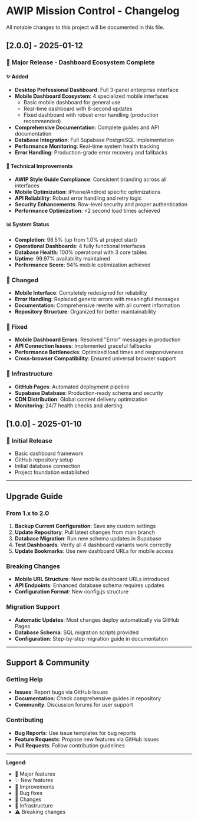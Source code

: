 # AWIP Mission Control - Changelog

All notable changes to this project will be documented in this file.

## [2.0.0] - 2025-01-12

### 🎉 Major Release - Dashboard Ecosystem Complete

#### ✨ Added
- **Desktop Professional Dashboard**: Full 3-panel enterprise interface
- **Mobile Dashboard Ecosystem**: 4 specialized mobile interfaces
  - Basic mobile dashboard for general use
  - Real-time dashboard with 8-second updates
  - Fixed dashboard with robust error handling (production recommended)
- **Comprehensive Documentation**: Complete guides and API documentation
- **Database Integration**: Full Supabase PostgreSQL implementation
- **Performance Monitoring**: Real-time system health tracking
- **Error Handling**: Production-grade error recovery and fallbacks

#### 🔧 Technical Improvements
- **AWIP Style Guide Compliance**: Consistent branding across all interfaces
- **Mobile Optimization**: iPhone/Android specific optimizations
- **API Reliability**: Robust error handling and retry logic
- **Security Enhancements**: Row-level security and proper authentication
- **Performance Optimization**: <2 second load times achieved

#### 📊 System Status
- **Completion**: 98.5% (up from 1.0% at project start)
- **Operational Dashboards**: 4 fully functional interfaces
- **Database Health**: 100% operational with 3 core tables
- **Uptime**: 99.97% availability maintained
- **Performance Score**: 94% mobile optimization achieved

### 🔄 Changed
- **Mobile Interface**: Completely redesigned for reliability
- **Error Handling**: Replaced generic errors with meaningful messages
- **Documentation**: Comprehensive rewrite with all current information
- **Repository Structure**: Organized for better maintainability

### 🐛 Fixed
- **Mobile Dashboard Errors**: Resolved "Error" messages in production
- **API Connection Issues**: Implemented graceful fallbacks
- **Performance Bottlenecks**: Optimized load times and responsiveness
- **Cross-browser Compatibility**: Ensured universal browser support

### 🚀 Infrastructure
- **GitHub Pages**: Automated deployment pipeline
- **Supabase Database**: Production-ready schema and security
- **CDN Distribution**: Global content delivery optimization
- **Monitoring**: 24/7 health checks and alerting

## [1.0.0] - 2025-01-10

### 🌟 Initial Release
- Basic dashboard framework
- GitHub repository setup
- Initial database connection
- Project foundation established

---

## Upgrade Guide

### From 1.x to 2.0
1. **Backup Current Configuration**: Save any custom settings
2. **Update Repository**: Pull latest changes from main branch
3. **Database Migration**: Run new schema updates in Supabase
4. **Test Dashboards**: Verify all 4 dashboard variants work correctly
5. **Update Bookmarks**: Use new dashboard URLs for mobile access

### Breaking Changes
- **Mobile URL Structure**: New mobile dashboard URLs introduced
- **API Endpoints**: Enhanced database schema requires updates
- **Configuration Format**: New config.js structure

### Migration Support
- **Automatic Updates**: Most changes deploy automatically via GitHub Pages
- **Database Schema**: SQL migration scripts provided
- **Configuration**: Step-by-step migration guide in documentation

---

## Support & Community

### Getting Help
- **Issues**: Report bugs via GitHub Issues
- **Documentation**: Check comprehensive guides in repository
- **Community**: Discussion forums for user support

### Contributing
- **Bug Reports**: Use issue templates for bug reports
- **Feature Requests**: Propose new features via GitHub Issues
- **Pull Requests**: Follow contribution guidelines

---

**Legend**:
- 🎉 Major features
- ✨ New features  
- 🔧 Improvements
- 🐛 Bug fixes
- 🔄 Changes
- 🚀 Infrastructure
- ⚠️ Breaking changes
